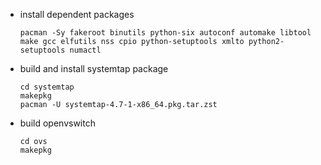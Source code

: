 - install dependent packages

  ```
  pacman -Sy fakeroot binutils python-six autoconf automake libtool make gcc elfutils nss cpio python-setuptools xmlto python2-setuptools numactl
  ```
- build and install systemtap package

  ```
  cd systemtap
  makepkg
  pacman -U systemtap-4.7-1-x86_64.pkg.tar.zst 
  ```
- build openvswitch

  ```
  cd ovs
  makepkg
  ```
